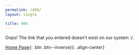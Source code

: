 ```yaml
---
permalink: /404/
layout: single

title: 404
---
```


Oops! The link that you entered doesn't exist on our system :/. 

[Home Page](/){: .btn .btn--inverse}{: .align-center}